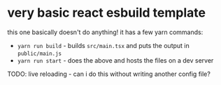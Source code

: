 # very basic react esbuild template

this one basically doesn't do anything!
it has a few yarn commands:
- `yarn run build` - builds `src/main.tsx` and puts the output in `public/main.js`
- `yarn run start` - does the above and hosts the files on a dev server

TODO: live reloading - can i do this without writing another config file?
